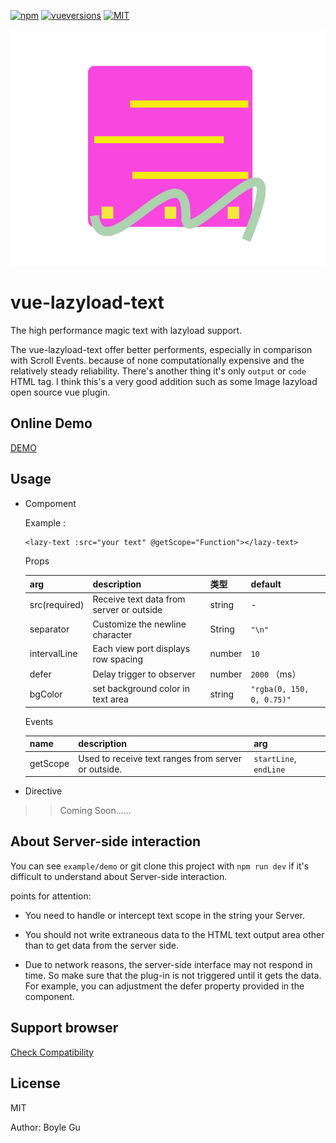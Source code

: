 [![npm](https://img.shields.io/badge/npm%20-1.0.2-blue.svg)]()
[![vueversions](https://img.shields.io/badge/vue.js-2-brightgreen.svg)]()
[![MIT](https://img.shields.io/badge/license-MIT-ff69b4.svg)]()

<p align="center">
  <a href ="##"><img alt="lazyload_text" src="https://github.com/boylegu/vue-lazyload-text/blob/master/example/assets/vue-lazyload-text.png?raw=true"></a></p>


# vue-lazyload-text

The high performance magic text with lazyload support. 

The vue-lazyload-text offer better performents, especially in comparison with Scroll Events. because of  none computationally expensive and the relatively steady reliability. There's another thing it's only `output` or `code` HTML tag. I think this's a very good addition such as some Image lazyload open source vue plugin.

## Online Demo
[DEMO](https://boylegu.github.io/vue-lazyload-text)

## Usage
 
- Compoment

  Example : 
  
      <lazy-text :src="your text" @getScope="Function"></lazy-text>
  
  Props
  
  |        arg             | description  | 类型 | default |
  |-------------------------|-------|------|--------|
  | src(required) | Receive text data from server or outside | string | -  | 
  | separator | Customize the newline character  | String | `"\n"`      | 
  | intervalLine | Each view port displays row spacing  | number | `10`  | 
  | defer  | Delay trigger to observer | number | `2000` （ms）| 
  | bgColor | set background color in text area | string | `"rgba(0, 150, 0, 0.75)"`    | 

  Events
  
    |        name             | description  | arg | 
    |-------------------------|-------|------|
    | getScope |Used to receive text ranges from server or outside. | `startLine`, `endLine` |


- Directive
>> Coming Soon......


## About Server-side interaction

You can see `example/demo` or git clone this project with `npm run dev` if it's difficult to understand about Server-side interaction.

points for attention:

- You need to handle or intercept text scope in the string your Server.

- You should not write extraneous data to the HTML text output area other than to get data from the server side.

- Due to network reasons, the server-side interface may not respond in time. So make sure that the plug-in is not triggered until it gets the data. For example, you can adjustment the defer property provided in the component.

## Support browser

[Check Compatibility](https://caniuse.com/#feat=intersectionobserver)

## License

MIT

Author:  Boyle Gu
